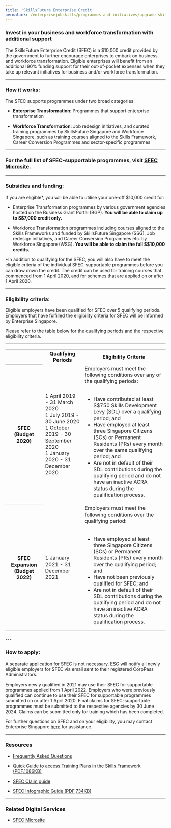```yaml
---
title: 'SkillsFuture Enterprise Credit'
permalink: /enterprisejobskills/programmes-and-initiatives/upgrade-skills/skillsfuture-enterprise-credit/
---
```


### Invest in your business and workforce transformation with additional support

The SkillsFuture Enterprise Credit (SFEC) is a $10,000 credit provided by the government to further encourage enterprises to embark on business and workforce transformation. Eligible enterprises will benefit from an additional 90% funding support for their out-of-pocket expenses when they take up relevant initiatives for business and/or workforce transformation.

---

### How it works:

The SFEC supports programmes under two broad categories:

- **Enterprise Transformation**: Programmes that support enterprise transformation

- **Workforce Transformation**: Job redesign initiatives, and curated training programmes by SkillsFuture Singapore and Workforce Singapore, such as training courses aligned to the Skills Framework, Career Conversion Programmes and sector-specific programmes

---

### For the full list of SFEC-supportable programmes, visit <a href="https://sfec-microsite.enterprisejobskills.gov.sg/home/" target="_blank" rel="noopener">SFEC Microsite</a>.

---

### Subsidies and funding:

If you are eligible*, you will be able to utilise your one-off $10,000 credit for:

- Enterprise Transformation programmes by various government agencies hosted on the Business Grant Portal (BGP). **You will be able to claim up to S$7,000 credit only.**

- Workforce Transformation programmes including courses aligned to the Skills Frameworks and funded by SkillsFuture Singapore (SSG), Job redesign initiatives, and Career Conversion Programmes etc. by Workforce Singapore (WSG). **You will be able to claim the full S$10,000 credits.**

*In addition to qualifying for the SFEC, you will also have to meet the eligible criteria of the individual SFEC-supportable programmes before you can draw down the credit. The credit can be used for training courses that commenced from 1 April 2020, and for schemes that are applied on or after 1 April 2020.

---

### Eligibility criteria:

Eligible employers have been qualified for SFEC over 5 qualifying periods. Employers that have fulfilled the eligibility criteria for SFEC will be informed by Enterprise Singapore.

Please refer to the table below for the qualifying periods and the respective eligibility criteria.

---

<table>
<tr>
<td></td>
<th><b>Qualifying Periods</b></th>
<th><b>Eligibility Criteria</b></th>
</tr>
<tr>
<th><b>SFEC (Budget 2020)</b></th>
<td>1 April 2019 - 31 March 2020<br>1 July 2019 - 30 June 2020<br>1 October 2019 - 30 September 2020<br>1 January 2020 - 31 December 2020</td>
<td>Employers must meet the following conditions over any of the qualifying periods:<br><br><ul><li>Have contributed at least S$750 Skills Development Levy (SDL) over a qualifying period; and</li><li>Have employed at least three Singapore Citizens (SCs) or Permanent Residents (PRs) every month over the same qualifying period; and</li><li>Are not in default of their SDL contributions during the qualifying period and do not have an inactive ACRA status during the qualification process.</li></ul></td>
</tr>
<tr>
<th><b>SFEC Expansion (Budget 2022)</b></th>
<td>1 January 2021 - 31 December 2021</td>
<td>Employers must meet the following conditions over the qualifying period:<br><br><ul><li>Have employed at least three Singapore Citizens (SCs) or Permanent Residents (PRs) every month over the qualifying period; and</li><li>Have not been previously qualified for SFEC; and</li><li>Are not in default of their SDL contributions during the qualifying period and do not have an inactive ACRA status during the qualification process.</li></ul></td>
</tr>
<tr>
</tr>
</table>
---

### How to apply:

A separate application for SFEC is not necessary. ESG will notify all newly eligible employers for SFEC via email sent to their registered CorpPass Administrators.

Employers newly qualified in 2021 may use their SFEC for supportable programmes applied from 1 April 2022. Employers who were previously qualified can continue to use their SFEC for supportable programmes submitted on or after 1 April 2020. Final claims for SFEC-supportable programmes must be submitted to the respective agencies by 30 June 2024. Claims can be submitted only for training which has been completed.

For further questions on SFEC and on your eligibility, you may contact Enterprise Singapore <a href="https://go.gov.sg/askenterprisesg" target="_blank" rel="noopener">here</a> for assistance.

---

### Resources

- <a href="https://sfec-microsite.enterprisejobskills.gov.sg/sfec-faq" target="_blank" rel="noopener">Frequently Asked Questions</a>

- <a href="/images/epjs/programmes-and-initiatives/upgrade-skills/Quick_Guide_to_access_Training_Plans_in_the_Skills_Framework.pdf" target="_blank" rel="noopener">Quick Guide to access Training Plans in the Skills Framework (PDF,1086KB)</a>

- <a href="https://sfec-microsite.enterprisejobskills.gov.sg/sfec-user-claim-guide" target="_blank" rel="noopener">SFEC Claim guide</a>

- <a href="/images/epjs/programmes-and-initiatives/upgrade-skills/SFEC_Infographic_2022_Final.pdf" target="_blank" rel="noopener">SFEC Infographic Guide (PDF,734KB)</a>

---

### Related Digital Services

- <a href="https://sfec-microsite.enterprisejobskills.gov.sg/home/" target="_blank" rel="noopener">SFEC Microsite</a>

<script src="/jquery/jquery.min.js"></script>
<script src="/jquery/resize-tables.js"></script>
